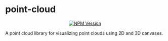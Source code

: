 # point-cloud

<p align="center">
<a href="https://www.npmjs.com/package/@arizeai/point-cloud">
  <img alt="NPM Version" src="https://img.shields.io/npm/v/%40arizeai%2Fpoint-cloud">
</a>
</p>

A point cloud library for visualizing point clouds using 2D and 3D canvases.
